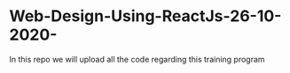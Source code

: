 # Web-Design-Using-ReactJs-26-10-2020-
In this repo we will upload all the code regarding this training program
